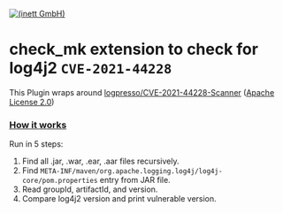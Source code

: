[![(inett GmbH)](https://www.inett.de/assets/images/icons/inett.x50.jpg)](https://www.inett.de/it-loesungen/checkmk)
# check_mk extension to check for log4j2 `CVE-2021-44228`

This Plugin wraps around
[logpresso/CVE-2021-44228-Scanner](https://github.com/logpresso/CVE-2021-44228-Scanner) 
([Apache License 2.0](https://github.com/logpresso/CVE-2021-44228-Scanner/blob/main/LICENSE))

### [How it works](https://github.com/logpresso/CVE-2021-44228-Scanner#how-it-works)
Run in 5 steps:
1. Find all .jar, .war, .ear, .aar files recursively.
2. Find `META-INF/maven/org.apache.logging.log4j/log4j-core/pom.properties` 
   entry from JAR file.
3. Read groupId, artifactId, and version.
4. Compare log4j2 version and print vulnerable version.

